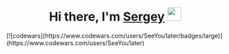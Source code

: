 <h1 align="center">Hi there, I'm <a href="https://t.me/SeeYou1ater" target="_blank">Sergey</a> 
<img src="https://github.com/blackcater/blackcater/raw/main/images/Hi.gif" height="32"/></h1>
[![codewars](https://www.codewars.com/users/SeeYou1ater/badges/large)](https://www.codewars.com/users/SeeYou1ater)
  

<!--
**SeeYou1ater/SeeYou1ater** is a ✨ _special_ ✨ repository because its `README.md` (this file) appears on your GitHub profile.

Here are some ideas to get you started:

- 🔭 I’m currently working on ...
- 🌱 I’m currently learning ...
- 👯 I’m looking to collaborate on ...
- 🤔 I’m looking for help with ...
- 💬 Ask me about ...
- 📫 How to reach me: ...
- 😄 Pronouns: ...
- ⚡ Fun fact: ...
-->
